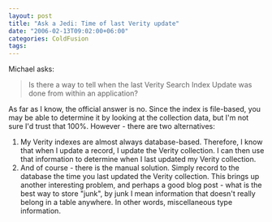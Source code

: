 ```yaml
---
layout: post
title: "Ask a Jedi: Time of last Verity update"
date: "2006-02-13T09:02:00+06:00"
categories: ColdFusion 
tags: 
---
```


Michael asks:

<blockquote>
Is there a way to tell when the last Verity Search Index Update was done from within an application?
</blockquote>

As far as I know, the official answer is no. Since the index is file-based, you may be able to determine it by looking at the collection data, but I'm not sure I'd trust that 100%. However - there are two alternatives:

<ol>
<li>My Verity indexes are almost always database-based. Therefore, I know that when I update a record, I update the Verity collection. I can then use that information to determine when I last updated my Verity collection.
<li>And of course - there is the manual solution. Simply record to the database the time you last updated the Verity collection. This brings up another interesting problem, and perhaps a good blog post - what is the best way to store "junk", by junk I mean information that doesn't really belong in a table anywhere. In other words, miscellaneous type information.
</ol>